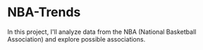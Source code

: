 # NBA-Trends
In this project, I'll analyze data from the NBA (National Basketball Association) and explore possible associations.
